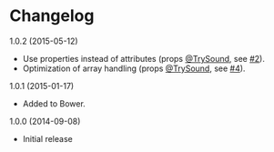 # Changelog

1.0.2 (2015-05-12)
* Use properties instead of attributes (props [@TrySound](https://github.com/TrySound), see [#2](https://github.com/jwilsson/domtokenlist/issues/2)).
* Optimization of array handling (props [@TrySound](https://github.com/TrySound), see [#4](https://github.com/jwilsson/domtokenlist/issues/4)).

1.0.1 (2015-01-17)
* Added to Bower.

1.0.0 (2014-09-08)
* Initial release

